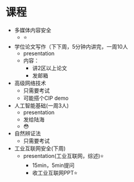 # 课程

- 多媒体内容安全
  - ⭐
- 学位论文写作（下下周，5分钟内讲完，一周10人
  - presentation
  - 内容：
    - 讲2区以上论文
    - 发邮箱
- 高级网络技术
  - 只需要考试
  - 可能搭个CIP demo
- 人工智能基础(一周3人)
  - presentation
  - 发给陆海
  - 😳
- 自然辨证法
  - 只需要考试
- 工业互联网安全(下周)
  - presentation(工业互联网，综述)⭐
    - 15min，5min提问
    - 收工业互联网PPT⭐
